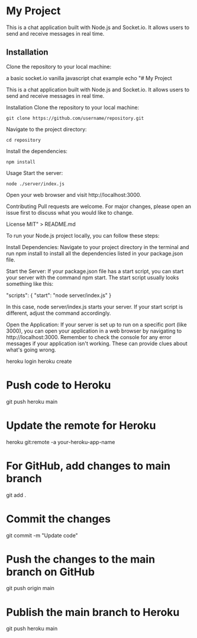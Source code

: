 # My Project

This is a chat application built with Node.js and Socket.io. It allows users to send and receive messages in real time.

## Installation

Clone the repository to your local machine:

a basic socket.io vanilla javascript chat example echo "# My Project

This is a chat application built with Node.js and Socket.io. It allows users to send and receive messages in real time.

Installation
Clone the repository to your local machine:


``` git clone https://github.com/username/repository.git ```

Navigate to the project directory:

``` cd repository ```

Install the dependencies:

``` npm install ```

Usage
Start the server:

``` node ./server/index.js ```

Open your web browser and visit http://localhost:3000.

Contributing
Pull requests are welcome. For major changes, please open an issue first to discuss what you would like to change.

License
MIT" > README.md

To run your Node.js project locally, you can follow these steps:

Install Dependencies: Navigate to your project directory in the terminal and run npm install to install all the dependencies listed in your package.json file.

Start the Server: If your package.json file has a start script, you can start your server with the command npm start. The start script usually looks something like this:

"scripts": {
  "start": "node server/index.js"
}

In this case, node server/index.js starts your server. If your start script is different, adjust the command accordingly.

Open the Application: If your server is set up to run on a specific port (like 3000), you can open your application in a web browser by navigating to http://localhost:3000.
Remember to check the console for any error messages if your application isn't working. These can provide clues about what's going wrong.

heroku login
heroku create
# Push code to Heroku
git push heroku main

# Update the remote for Heroku
heroku git:remote -a your-heroku-app-name

# For GitHub, add changes to main branch
git add .

# Commit the changes
git commit -m "Update code"

# Push the changes to the main branch on GitHub
git push origin main

# Publish the main branch to Heroku
git push heroku main